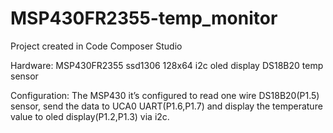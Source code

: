 # MSP430FR2355-temp_monitor
Project created in Code Composer Studio

Hardware: MSP430FR2355
          ssd1306 128x64 i2c oled display
          DS18B20 temp sensor

Configuration:
  The MSP430 it’s configured to read one wire DS18B20(P1.5) sensor, send the data to UCA0 UART(P1.6,P1.7) and display the temperature value to oled display(P1.2,P1.3) via i2c.
